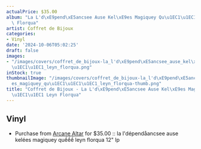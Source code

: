 ```yaml
---
actualPrice: $35.00
album: "La L'd\xE9pend\xE5ancsee Ause Kel\xE9es Magiquey Qu\u1EC1\u1EC1\u1EC1 Leyn\
  \ Florqua"
artist: Coffret de Bijoux
categories:
- Vinyl
date: '2024-10-06T05:02:25'
draft: false
images:
- "/images/covers/coffret_de_bijoux-la_l'd\xE9pend\xE5ancsee_ause_kel\xE9es_magiquey_qu\u1EC1\
  \u1EC1\u1EC1_leyn_florqua.png"
inStock: true
thumbnailImage: "/images/covers/coffret_de_bijoux-la_l'd\xE9pend\xE5ancsee_ause_kel\xE9\
  es_magiquey_qu\u1EC1\u1EC1\u1EC1_leyn_florqua-thumb.png"
title: "Coffret de Bijoux - La L'd\xE9pend\xE5ancsee Ause Kel\xE9es Magiquey Qu\u1EC1\
  \u1EC1\u1EC1 Leyn Florqua"
---
```


## Vinyl
* Purchase from [Arcane Altar](https://arcanealtar.bigcartel.com/product/coffret-de-bijoux-la-l-dependaancsee-ause-kelees-magiquey-qu-leyn-florqua-12-lp) for $35.00 :: la l'dépendåancsee ause kelées magiquey quềềề leyn florqua 12" lp
